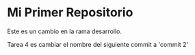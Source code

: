 # Mi Primer Repositorio
Este es un cambio en la rama desarrollo.

Tarea 4 es cambiar el nombre del siguiente commit a 'commit 2'

